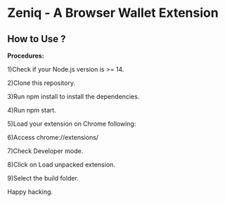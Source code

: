 # Zeniq - A Browser Wallet Extension

## How to Use ?

<Strong>Procedures:</Strong></br>

1)Check if your Node.js version is >= 14.</br>

2)Clone this repository.</br>

3)Run npm install to install the dependencies.</br>

4)Run npm start.</br>

5)Load your extension on Chrome following:</br>

6)Access chrome://extensions/</br>

7)Check Developer mode.</br>

8)Click on Load unpacked extension.</br>

9)Select the build folder.</br>

Happy hacking.</br>

